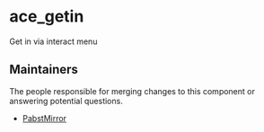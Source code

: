 ace_getin
============

Get in via interact menu

## Maintainers

The people responsible for merging changes to this component or answering potential questions.

- [PabstMirror](https://github.com/PabstMirror)
